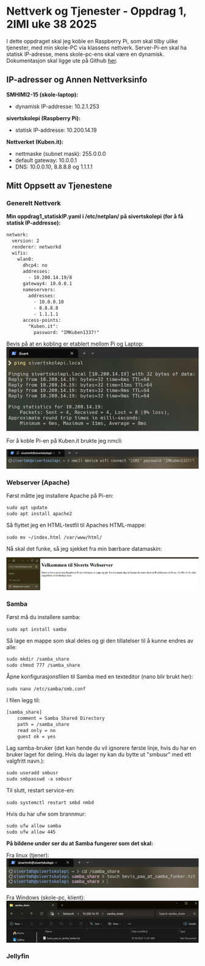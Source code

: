 # Nettverk og Tjenester - Oppdrag 1, 2IMI uke 38 2025

I dette oppdraget skal jeg koble en Raspberry Pi, som skal tilby ulike tjenester, med min skole-PC via klassens nettverk. Server-Pi-en skal ha statisk IP-adresse, mens skole-pc-ens skal være en dynamisk. Dokumentasjon skal ligge ute på Github [her](https://github.com/sivertmh/nettverk_og_tjenester_oppdrag1_2IMI2025w38).

## IP-adresser og Annen Nettverksinfo

**SMHIMI2-15 (skole-laptop):**

* dynamisk IP-addresse: 10.2.1.253

**sivertskolepi (Raspberry Pi):**

* statisk IP-addresse: 10.200.14.19

**Nettverket (Kuben.it):**

* nettmaske (subnet mask): 255.0.0.0
* default gateway: 10.0.0.1 
* DNS: 10.0.0.10, 8.8.8.8 og 1.1.1.1

## Mitt Oppsett av Tjenestene

### Generelt Nettverk

**Min oppdrag1_statiskIP.yaml i /etc/netplan/ på sivertskolepi (for å få statisk IP-addresse):**

```
network:
  version: 2
  renderer: networkd
  wifis:
    wlan0:
      dhcp4: no
      addresses:
        - 10.200.14.19/8
      gateway4: 10.0.0.1
      nameservers:
        addresses:
          - 10.0.0.10
          - 8.8.8.8
          - 1.1.1.1
      access-points:
        "Kuben.it":
          password: "IMKuben1337!"
```

Bevis på at en kobling er etablert mellom Pi og Laptop:
![Ping mellom Pi og Laptop](./media/pingtest_sivertskolepi.png)

For å koble Pi-en på Kuben.it brukte jeg nmcli:

![Kobling til Kuben.it](./media/connect_to_network2IMI.png)

### Webserver (Apache)

Først måtte jeg installere Apache på Pi-en:

```
sudo apt update
sudo apt install apache2
```

Så flyttet jeg en HTML-testfil til Apaches HTML-mappe:

``sudo mv ~/index.html /var/www/html/``

Nå skal det funke, så jeg sjekket fra min bærbare datamaskin:

![Demo av Webserver](./media/webserver_apache_demo.png)


### Samba 

Først må du installere samba:

`sudo apt install samba`

Så lage en mappe som skal deles og gi den tillatelser til å kunne endres av alle:

```
sudo mkdir /samba_share
sudo chmod 777 /samba_share
```

Åpne konfigurasjonsfilen til Samba med en texteditor (nano blir brukt her):

`sudo nano /etc/samba/smb.conf`

I filen legg til:

```
[samba_share]
    comment = Samba Shared Directory
    path = /samba_share
    read only = no
    guest ok = yes
```

Lag samba-bruker (det kan hende du vil ignorere første linje, hvis du har en bruker laget for deling. Hvis du lager ny kan du bytte ut "smbusr" med ett valgfritt navn.):

```
sudo useradd smbusr
sudo smbpasswd -a smbusr
```

Til slutt, restart service-en:

`sudo systemctl restart smbd nmbd`

Hvis du har ufw som brannmur:

```
sudo ufw allow samba
sudo ufw allow 445
```

**På bildene under ser du at Samba fungerer som det skal:**

Fra linux (tjener):
![Demo av Samba fra Linux (tjener)](./media/samba_demo.png "Demo av Samba på Linux")

Fra Windows (skole-pc, klient):
![Demo av Samba fra Windows 11](./media/samba_demo_windowsClientPOV.png "Demo av Samba på Windows")


### Jellyfin

